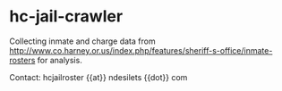 # hc-jail-crawler

Collecting inmate and charge data from http://www.co.harney.or.us/index.php/features/sheriff-s-office/inmate-rosters for analysis.

Contact: hcjailroster {{at}} ndesilets {{dot}} com
